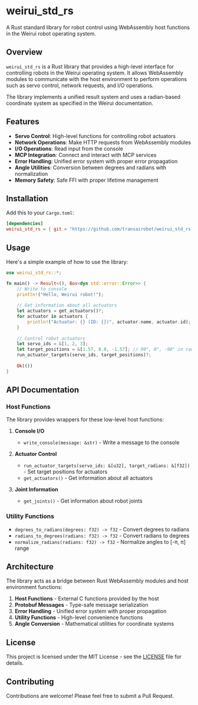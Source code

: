 # weirui_std_rs

A Rust standard library for robot control using WebAssembly host functions in the Weirui robot operating system.

## Overview

`weirui_std_rs` is a Rust library that provides a high-level interface for controlling robots in the Weirui operating system. It allows WebAssembly modules to communicate with the host environment to perform operations such as servo control, network requests, and I/O operations.

The library implements a unified result system and uses a radian-based coordinate system as specified in the Weirui documentation.

## Features

- **Servo Control**: High-level functions for controlling robot actuators
- **Network Operations**: Make HTTP requests from WebAssembly modules
- **I/O Operations**: Read input from the console
- **MCP Integration**: Connect and interact with MCP services
- **Error Handling**: Unified error system with proper error propagation
- **Angle Utilities**: Conversion between degrees and radians with normalization
- **Memory Safety**: Safe FFI with proper lifetime management

## Installation

Add this to your `Cargo.toml`:

```toml
[dependencies]
weirui_std_rs = { git = "https://github.com/transairobot/weirui_std_rs.git" }
```

## Usage

Here's a simple example of how to use the library:

```rust
use weirui_std_rs::*;

fn main() -> Result<(), Box<dyn std::error::Error>> {
    // Write to console
    println!("Hello, Weirui robot!");
    
    // Get information about all actuators
    let actuators = get_actuators()?;
    for actuator in actuators {
        println!("Actuator: {} (ID: {})", actuator.name, actuator.id);
    }
    
    // Control robot actuators
    let servo_ids = &[1, 2, 3];
    let target_positions = &[1.57, 0.0, -1.57]; // 90°, 0°, -90° in radians
    run_actuator_targets(servo_ids, target_positions)?;
    
    Ok(())
}
```

## API Documentation

### Host Functions

The library provides wrappers for these low-level host functions:

1. **Console I/O**
   - `write_console(message: &str)` - Write a message to the console

2. **Actuator Control**
   - `run_actuator_targets(servo_ids: &[u32], target_radians: &[f32])` - Set target positions for actuators
   - `get_actuators()` - Get information about all actuators

3. **Joint Information**
   - `get_joints()` - Get information about robot joints

### Utility Functions

- `degrees_to_radians(degrees: f32) -> f32` - Convert degrees to radians
- `radians_to_degrees(radians: f32) -> f32` - Convert radians to degrees
- `normalize_radians(radians: f32) -> f32` - Normalize angles to [-π, π] range

## Architecture

The library acts as a bridge between Rust WebAssembly modules and host environment functions:

1. **Host Functions** - External C functions provided by the host
2. **Protobuf Messages** - Type-safe message serialization
3. **Error Handling** - Unified error system with proper propagation
4. **Utility Functions** - High-level convenience functions
5. **Angle Conversion** - Mathematical utilities for coordinate systems

## License

This project is licensed under the MIT License - see the [LICENSE](LICENSE) file for details.

## Contributing

Contributions are welcome! Please feel free to submit a Pull Request.